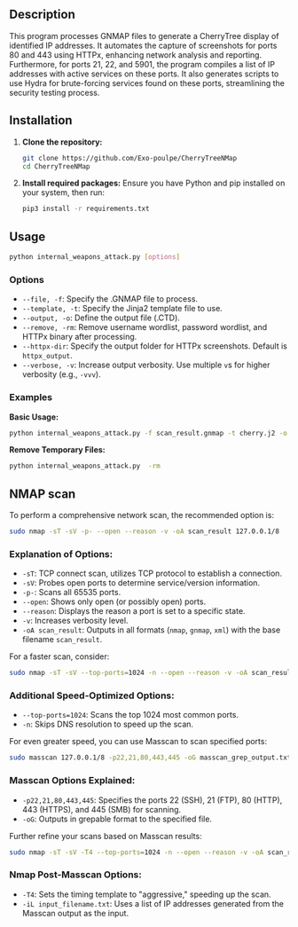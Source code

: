 
## Description
This program processes GNMAP files to generate a CherryTree display of identified IP addresses. It automates the capture of screenshots for ports 80 and 443 using HTTPx, enhancing network analysis and reporting. Furthermore, for ports 21, 22, and 5901, the program compiles a list of IP addresses with active services on these ports. It also generates scripts to use Hydra for brute-forcing services found on these ports, streamlining the security testing process.

## Installation

1. **Clone the repository:**
   ```bash
   git clone https://github.com/Exo-poulpe/CherryTreeNMap
   cd CherryTreeNMap
   ```

2. **Install required packages:**
   Ensure you have Python and pip installed on your system, then run:
   ```bash
   pip3 install -r requirements.txt
   ```

## Usage

```bash
python internal_weapons_attack.py [options]
```

### Options

- `--file, -f`: Specify the .GNMAP file to process.
- `--template, -t`: Specify the Jinja2 template file to use.
- `--output, -o`: Define the output file (.CTD).
- `--remove, -rm`: Remove username wordlist, password wordlist, and HTTPx binary after processing.
- `--httpx-dir`: Specify the output folder for HTTPx screenshots. Default is `httpx_output`.
- `--verbose, -v`: Increase output verbosity. Use multiple `v`s for higher verbosity (e.g., `-vvv`).

### Examples

**Basic Usage:**
```bash
python internal_weapons_attack.py -f scan_result.gnmap -t cherry.j2 -o output.ctd
```

**Remove Temporary Files:**
```bash
python internal_weapons_attack.py  -rm
```

## NMAP scan

To perform a comprehensive network scan, the recommended option is:

```bash
sudo nmap -sT -sV -p- --open --reason -v -oA scan_result 127.0.0.1/8
```

### Explanation of Options:
- `-sT`: TCP connect scan, utilizes TCP protocol to establish a connection.
- `-sV`: Probes open ports to determine service/version information.
- `-p-`: Scans all 65535 ports.
- `--open`: Shows only open (or possibly open) ports.
- `--reason`: Displays the reason a port is set to a specific state.
- `-v`: Increases verbosity level.
- `-oA scan_result`: Outputs in all formats (`nmap`, `gnmap`, `xml`) with the base filename `scan_result`.

For a faster scan, consider:

```bash
sudo nmap -sT -sV --top-ports=1024 -n --open --reason -v -oA scan_result 127.0.0.1/8
```

### Additional Speed-Optimized Options:
- `--top-ports=1024`: Scans the top 1024 most common ports.
- `-n`: Skips DNS resolution to speed up the scan.

For even greater speed, you can use Masscan to scan specified ports:

```bash
sudo masscan 127.0.0.1/8 -p22,21,80,443,445 -oG masscan_grep_output.txt
```

### Masscan Options Explained:
- `-p22,21,80,443,445`: Specifies the ports 22 (SSH), 21 (FTP), 80 (HTTP), 443 (HTTPS), and 445 (SMB) for scanning.
- `-oG`: Outputs in grepable format to the specified file.

Further refine your scans based on Masscan results:

```bash
sudo nmap -sT -sV -T4 --top-ports=1024 -n --open --reason -v -oA scan_result -iL input_filename.txt
```

### Nmap Post-Masscan Options:
- `-T4`: Sets the timing template to "aggressive," speeding up the scan.
- `-iL input_filename.txt`: Uses a list of IP addresses generated from the Masscan output as the input.

